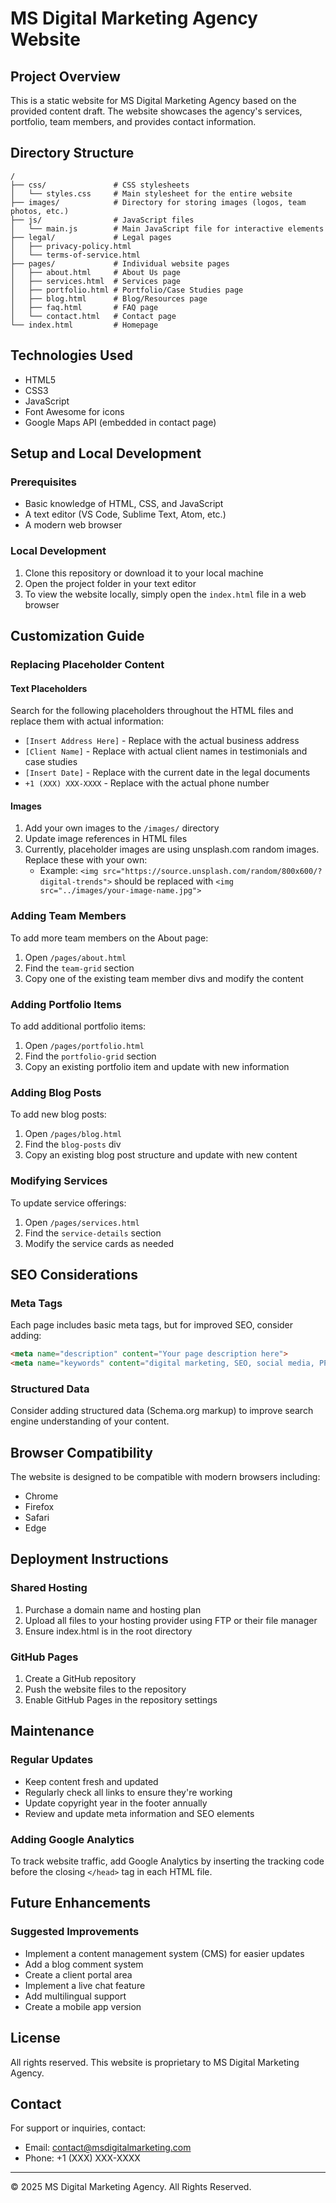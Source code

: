 # MS Digital Marketing Agency Website

## Project Overview
This is a static website for MS Digital Marketing Agency based on the provided content draft. The website showcases the agency's services, portfolio, team members, and provides contact information.

## Directory Structure
```
/
├── css/               # CSS stylesheets
│   └── styles.css     # Main stylesheet for the entire website
├── images/            # Directory for storing images (logos, team photos, etc.)
├── js/                # JavaScript files
│   └── main.js        # Main JavaScript file for interactive elements
├── legal/             # Legal pages
│   ├── privacy-policy.html
│   └── terms-of-service.html
├── pages/             # Individual website pages
│   ├── about.html     # About Us page
│   ├── services.html  # Services page
│   ├── portfolio.html # Portfolio/Case Studies page
│   ├── blog.html      # Blog/Resources page
│   ├── faq.html       # FAQ page
│   └── contact.html   # Contact page
└── index.html         # Homepage
```

## Technologies Used
- HTML5
- CSS3
- JavaScript
- Font Awesome for icons
- Google Maps API (embedded in contact page)

## Setup and Local Development

### Prerequisites
- Basic knowledge of HTML, CSS, and JavaScript
- A text editor (VS Code, Sublime Text, Atom, etc.)
- A modern web browser

### Local Development
1. Clone this repository or download it to your local machine
2. Open the project folder in your text editor
3. To view the website locally, simply open the `index.html` file in a web browser

## Customization Guide

### Replacing Placeholder Content

#### Text Placeholders
Search for the following placeholders throughout the HTML files and replace them with actual information:
- `[Insert Address Here]` - Replace with the actual business address
- `[Client Name]` - Replace with actual client names in testimonials and case studies
- `[Insert Date]` - Replace with the current date in the legal documents
- `+1 (XXX) XXX-XXXX` - Replace with the actual phone number

#### Images
1. Add your own images to the `/images/` directory
2. Update image references in HTML files
3. Currently, placeholder images are using unsplash.com random images. Replace these with your own:
   - Example: `<img src="https://source.unsplash.com/random/800x600/?digital-trends">` should be replaced with `<img src="../images/your-image-name.jpg">`

### Adding Team Members
To add more team members on the About page:
1. Open `/pages/about.html`
2. Find the `team-grid` section
3. Copy one of the existing team member divs and modify the content

### Adding Portfolio Items
To add additional portfolio items:
1. Open `/pages/portfolio.html`
2. Find the `portfolio-grid` section
3. Copy an existing portfolio item and update with new information

### Adding Blog Posts
To add new blog posts:
1. Open `/pages/blog.html`
2. Find the `blog-posts` div
3. Copy an existing blog post structure and update with new content

### Modifying Services
To update service offerings:
1. Open `/pages/services.html`
2. Find the `service-details` section
3. Modify the service cards as needed

## SEO Considerations

### Meta Tags
Each page includes basic meta tags, but for improved SEO, consider adding:

```html
<meta name="description" content="Your page description here">
<meta name="keywords" content="digital marketing, SEO, social media, PPC, keywords relevant to your page">
```

### Structured Data
Consider adding structured data (Schema.org markup) to improve search engine understanding of your content.

## Browser Compatibility
The website is designed to be compatible with modern browsers including:
- Chrome
- Firefox
- Safari
- Edge

## Deployment Instructions

### Shared Hosting
1. Purchase a domain name and hosting plan
2. Upload all files to your hosting provider using FTP or their file manager
3. Ensure index.html is in the root directory

### GitHub Pages
1. Create a GitHub repository
2. Push the website files to the repository
3. Enable GitHub Pages in the repository settings

## Maintenance

### Regular Updates
- Keep content fresh and updated
- Regularly check all links to ensure they're working
- Update copyright year in the footer annually
- Review and update meta information and SEO elements

### Adding Google Analytics
To track website traffic, add Google Analytics by inserting the tracking code before the closing `</head>` tag in each HTML file.

## Future Enhancements

### Suggested Improvements
- Implement a content management system (CMS) for easier updates
- Add a blog comment system
- Create a client portal area
- Implement a live chat feature
- Add multilingual support
- Create a mobile app version

## License
All rights reserved. This website is proprietary to MS Digital Marketing Agency.

## Contact
For support or inquiries, contact:
- Email: contact@msdigitalmarketing.com
- Phone: +1 (XXX) XXX-XXXX

---

© 2025 MS Digital Marketing Agency. All Rights Reserved.